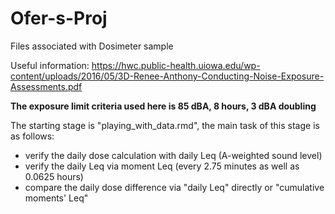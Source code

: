 # Ofer-s-Proj
Files associated with Dosimeter sample

Useful information:
https://hwc.public-health.uiowa.edu/wp-content/uploads/2016/05/3D-Renee-Anthony-Conducting-Noise-Exposure-Assessments.pdf

**The exposure limit criteria used here is 85 dBA, 8 hours, 3 dBA doubling**

The starting stage is "playing_with_data.rmd", the main task of this stage is as follows: 
- verify the daily dose calculation with daily Leq (A-weighted sound level)
- verify the daily Leq via moment Leq (every 2.75 minutes as well as 0.0625 hours)
- compare the daily dose difference via "daily Leq" directly or "cumulative moments' Leq"

